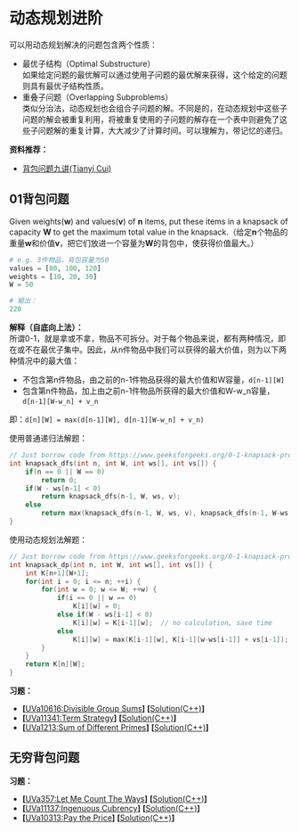 # 动态规划进阶
可以用动态规划解决的问题包含两个性质：  
* 最优子结构（Optimal Substructure）  
如果给定问题的最优解可以通过使用子问题的最优解来获得，这个给定的问题则具有最优子结构性质。
* 重叠子问题（Overlapping Subproblems）  
类似分治法，动态规划也会组合子问题的解。不同是的，在动态规划中这些子问题的解会被重复利用，将被重复使用的子问题的解存在一个表中则避免了这些子问题解的重复计算，大大减少了计算时间。可以理解为，带记忆的递归。

**资料推荐：**  
* [背包问题九讲(Tianyi Cui)](https://raw.githubusercontent.com/tianyicui/pack/master/V2.pdf)

## 01背包问题
Given weights(**w**) and values(**v**) of **n** items, put these items in a knapsack of capacity **W** to get the maximum total value in the knapsack.（给定**n**个物品的重量**w**和价值**v**，把它们放进一个容量为**W**的背包中，使获得价值最大。）   
```python
# e.g. 3件物品，背包容量为50
values = [80, 100, 120]
weights = [10, 20, 30]
W = 50

# 输出：
220
```
**解释（自底向上法）：**  
所谓0-1，就是拿或不拿，物品不可拆分。对于每个物品来说，都有两种情况，即在或不在最优子集中。因此，从n件物品中我们可以获得的最大价值，则为以下两种情况中的最大值：  
* 不包含第n件物品，由之前的n-1件物品获得的最大价值和W容量，`d[n-1][W]`
* 包含第n件物品，加上由之前n-1件物品所获得的最大价值和W-w_n容量，`d[n-1][W-w_n] + v_n`  

即：`d[n][W] = max(d[n-1][W], d[n-1][W-w_n] + v_n)`  

使用普通递归法解题：  
```c++
// Just borrow code from https://www.geeksforgeeks.org/0-1-knapsack-problem-dp-10/
int knapsack_dfs(int n, int W, int ws[], int vs[]) {
    if(n == 0 || W == 0)
        return 0;
    if(W - ws[n-1] < 0)
        return knapsack_dfs(n-1, W, ws, v);
    else
        return max(knapsack_dfs(n-1, W, ws, v), knapsack_dfs(n-1, W-ws[n-1], ws, v) + v[n-1]);
}
```
使用动态规划法解题：
```c++
// Just borrow code from https://www.geeksforgeeks.org/0-1-knapsack-problem-dp-10/
int knapsack_dp(int n, int W, int ws[], int vs[]) {
    int K[n+1][W+1];  
    for(int i = 0; i <= n; ++i) {
        for(int w = 0; w <= W; ++w) {
            if(i == 0 || w == 0)
                K[i][w] = 0; 
            else if(W - ws[i-1] < 0)
                K[i][w] = K[i-1][w];  // no calculation, save time
            else
                K[i][w] = max(K[i-1][w], K[i-1][w-ws[i-1]] + vs[i-1]);
        }
    }
    return K[n][W];
}
```

**习题：**  
* **[**[UVa10616:Divisible Group Sums](https://vjudge.net/problem/UVA-10616)**]** **[**[Solution(C++)]()**]**
* **[**[UVa11341:Term Strategy](https://vjudge.net/problem/UVA-11341)**]** **[**[Solution(C++)]()**]**
* **[**[UVa1213:Sum of Different Primes](https://vjudge.net/problem/UVA-1213)**]** **[**[Solution(C++)]()**]**


## 无穷背包问题

**习题：**  
* **[**[UVa357:Let Me Count The Ways](https://vjudge.net/problem/UVA-357)**]** **[**[Solution(C++)]()**]**
* **[**[UVa11137:Ingenuous Cubrency](https://vjudge.net/problem/UVA-11137)**]** **[**[Solution(C++)]()**]**
* **[**[UVa10313:Pay the Price](https://vjudge.net/problem/UVA-10313)**]** **[**[Solution(C++)]()**]**
